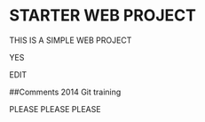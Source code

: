 # STARTER WEB PROJECT
THIS IS A SIMPLE WEB PROJECT

YES

EDIT

##Comments
2014 Git training

PLEASE PLEASE PLEASE